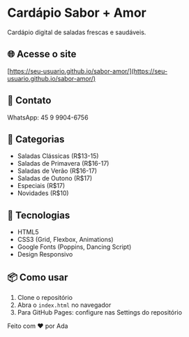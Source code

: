 # Cardápio Sabor + Amor

Cardápio digital de saladas frescas e saudáveis.

## 🌐 Acesse o site
[https://seu-usuario.github.io/sabor-amor/](https://seu-usuario.github.io/sabor-amor/)

## 📱 Contato
WhatsApp: 45 9 9904-6756

## 🥗 Categorias
- Saladas Clássicas (R$13-15)
- Saladas de Primavera (R$16-17)
- Saladas de Verão (R$16-17)
- Saladas de Outono (R$17)
- Especiais (R$17)
- Novidades (R$10)

## 🚀 Tecnologias
- HTML5
- CSS3 (Grid, Flexbox, Animations)
- Google Fonts (Poppins, Dancing Script)
- Design Responsivo

## 📦 Como usar
1. Clone o repositório
2. Abra o `index.html` no navegador
3. Para GitHub Pages: configure nas Settings do repositório

Feito com ❤️ por Ada